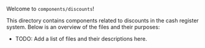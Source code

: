 Welcome to `components/discounts`!

This directory contains components related to discounts in the cash register system. Below is an overview of the files and their purposes:

- TODO: Add a list of files and their descriptions here.

